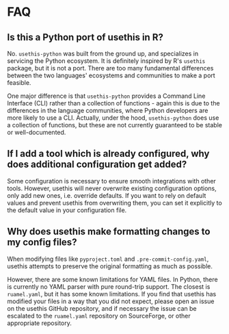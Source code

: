 # FAQ

## Is this a Python port of usethis in R?

No. `usethis-python` was built from the ground up, and specializes in servicing the Python ecosystem. It is definitely inspired by R's `usethis` package, but it is not a port. There are too many fundamental differences between the two languages' ecosystems and communities to make a port feasible.

One major difference is that `usethis-python` provides a Command Line Interface (CLI) rather than a collection of functions - again this is due to the differences in the language communities, where Python developers are more likely to use a CLI. Actually, under the hood, `usethis-python` does use a collection of functions, but these are not currently guaranteed to be stable or well-documented.

## If I add a tool which is already configured, why does additional configuration get added?

Some configuration is necessary to ensure smooth integrations with other tools. However, usethis will never overwrite existing configuration options, only add new ones, i.e. override defaults. If you want to rely on default values and prevent usethis from overwriting them, you can set it explicitly to the default value in your configuration file.

## Why does usethis make formatting changes to my config files?

When modifying files like `pyproject.toml` and `.pre-commit-config.yaml`, usethis
attempts to preserve the original formatting as much as possible.

However, there are some known limitations for YAML files. In Python, there is currently
no YAML parser with pure round-trip support. The closest is `ruamel.yaml`, but it has
some known limitations. If you find that usethis has modified your files in a way
that you did not expect, please open an issue on the usethis GitHub repository, and
if necessary the issue can be escalated to the `ruamel.yaml` repository on SourceForge,
or other appropriate repository.
